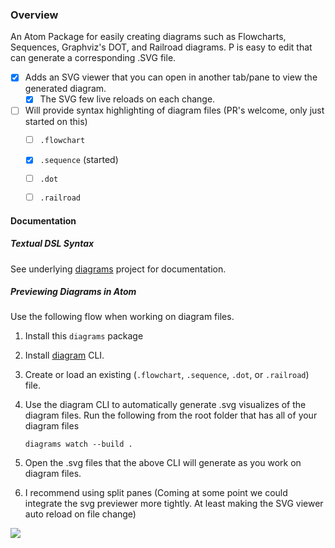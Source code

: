 ### Overview
An Atom Package for easily creating diagrams such as Flowcharts, Sequences, Graphviz's DOT, and Railroad diagrams. P
is easy to edit that can generate a corresponding .SVG file.
 - [x] Adds an SVG viewer that you can open in another tab/pane to view the generated diagram.
   - [x] The SVG few live reloads on each change.
 - [ ] Will provide syntax highlighting of diagram files (PR's welcome, only just started on this)
   - [ ] `.flowchart`
   - [x] `.sequence` (started)
   - [ ] `.dot`
   - [ ] `.railroad`


#### Documentation

##### Textual DSL Syntax
See underlying [diagrams](https://github.com/francoislaberge/diagrams) project for documentation.

##### Previewing Diagrams in Atom
Use the following flow when working on diagram files.

 1. Install this `diagrams` package
 2. Install [diagram](http://npmjs.org/diagrams) CLI.
 3. Create or load an existing (`.flowchart`, `.sequence`, `.dot`, or `.railroad`) file.
 4. Use the diagram CLI to automatically generate .svg visualizes of the diagram files.
    Run the following from the root folder that has all of your diagram files

        diagrams watch --build .

 5. Open the .svg files that the above CLI will generate as you work on diagram files.
 6. I recommend using split panes (Coming at some point we could integrate the svg previewer more tightly.
    At least making the SVG viewer auto reload on file change)

<img src="http://francoislaberge.com/atom-diagrams/screenshot-atom.gif"/>
